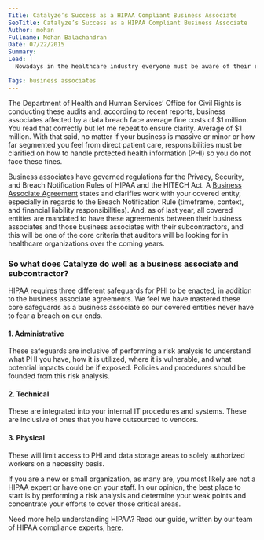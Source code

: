 ```yaml
---
Title: Catalyze’s Success as a HIPAA Compliant Business Associate
SeoTitle: Catalyze’s Success as a HIPAA Compliant Business Associate
Author: mohan
Fullname: Mohan Balachandran
Date: 07/22/2015
Summary: 
Lead: |
  Nowadays in the healthcare industry everyone must be aware of their roles in regards to data privacy and security because accountability risk from consumers, moderators, officials, covered entities, and their business associates is higher than ever before. Business associates, due to the HIPAA Final Rule, are now being audited and held liable for enforcing and following privacy HIPAA regulations.

Tags: business associates
---
```

The Department of Health and Human Services’ Office for Civil Rights is conducting these audits and, according to recent reports, business associates affected by a data breach face average fine costs of $1 million. You read that correctly but let me repeat to ensure clarity. Average of $1 million. With that said, no matter if your business is massive or minor or how far segmented you feel from direct patient care, responsibilities must be clarified on how to handle protected health information (PHI) so you do not face these fines.

Business associates have governed regulations for the Privacy, Security, and Breach Notification Rules of HIPAA and the HITECH Act. A [Business Associate Agreement](https://catalyze.io/learn/business-associate-agreements) states and clarifies work with your covered entity, especially in regards to the Breach Notification Rule (timeframe, context, and financial liability responsibilities). And, as of last year, all covered entities are mandated to have these agreements between their business associates and those business associates with their subcontractors, and this will be one of the core criteria that auditors will be looking for in healthcare organizations over the coming years.

### So what does Catalyze do well as a business associate and subcontractor?
HIPAA requires three different safeguards for PHI to be enacted, in addition to the business associate agreements. We feel we have mastered these core safeguards as a business associate so our covered entities never have to fear a breach on our ends. 

#### 1. Administrative
These safeguards are inclusive of performing a risk analysis to understand what PHI you have, how it is utilized, where it is vulnerable, and what potential impacts could be if exposed. Policies and procedures should be founded from this risk analysis.

#### 2. Technical
These are integrated into your internal IT procedures and systems. These are inclusive of ones that you have outsourced to vendors.

#### 3. Physical
These will limit access to PHI and data storage areas to solely authorized workers on a necessity basis.

If you are a new or small organization, as many are, you most likely are not a HIPAA expert or have one on your staff. In our opinion, the best place to start is by performing a risk analysis and determine your weak points and concentrate your efforts to cover those critical areas.

Need more help understanding HIPAA? Read our guide, written by our team of HIPAA compliance experts, [here](https://catalyze.io/hipaa-compliance/).

